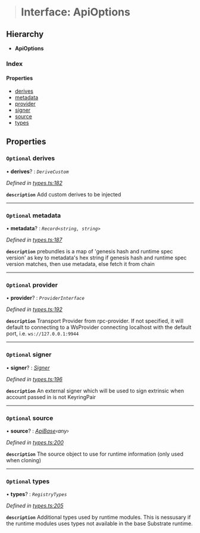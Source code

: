> # Interface: ApiOptions

## Hierarchy

* **ApiOptions**

### Index

#### Properties

* [derives](_types_.apioptions.md#optional-derives)
* [metadata](_types_.apioptions.md#optional-metadata)
* [provider](_types_.apioptions.md#optional-provider)
* [signer](_types_.apioptions.md#optional-signer)
* [source](_types_.apioptions.md#optional-source)
* [types](_types_.apioptions.md#optional-types)

## Properties

### `Optional` derives

• **derives**? : *`DeriveCustom`*

*Defined in [types.ts:182](https://github.com/polkadot-js/api/blob/729db49/packages/api/src/types.ts#L182)*

**`description`** Add custom derives to be injected

___

### `Optional` metadata

• **metadata**? : *`Record<string, string>`*

*Defined in [types.ts:187](https://github.com/polkadot-js/api/blob/729db49/packages/api/src/types.ts#L187)*

**`description`** prebundles is a map of 'genesis hash and runtime spec version' as key to metadata's hex string
if genesis hash and runtime spec version matches, then use metadata, else fetch it from chain

___

### `Optional` provider

• **provider**? : *`ProviderInterface`*

*Defined in [types.ts:192](https://github.com/polkadot-js/api/blob/729db49/packages/api/src/types.ts#L192)*

**`description`** Transport Provider from rpc-provider. If not specified, it will default to
connecting to a WsProvider connecting localhost with the default port, i.e. `ws://127.0.0.1:9944`

___

### `Optional` signer

• **signer**? : *[Signer](_types_.signer.md)*

*Defined in [types.ts:196](https://github.com/polkadot-js/api/blob/729db49/packages/api/src/types.ts#L196)*

**`description`** An external signer which will be used to sign extrinsic when account passed in is not KeyringPair

___

### `Optional` source

• **source**? : *[ApiBase](../classes/_base_.apibase.md)‹*any*›*

*Defined in [types.ts:200](https://github.com/polkadot-js/api/blob/729db49/packages/api/src/types.ts#L200)*

**`description`** The source object to use for runtime information (only used when cloning)

___

### `Optional` types

• **types**? : *`RegistryTypes`*

*Defined in [types.ts:205](https://github.com/polkadot-js/api/blob/729db49/packages/api/src/types.ts#L205)*

**`description`** Additional types used by runtime modules. This is nessusary if the runtime modules
uses types not available in the base Substrate runtime.